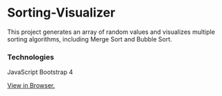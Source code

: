 # Sorting-Visualizer
This project generates an array of random values and visualizes multiple sorting algorithms, including Merge Sort and Bubble Sort.

### Technologies
JavaScript
Bootstrap 4

[View in Browser.](https://averyelise.github.io/Sorting-Visualizer/)
